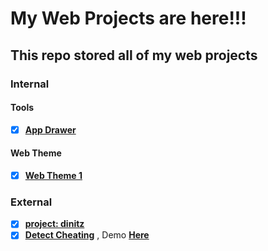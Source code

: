 # My Web Projects are here!!!

## This repo stored all of my web projects

### Internal
#### Tools
+ [x] [**App Drawer**](AppDrawer)
#### Web Theme
+ [x] [**Web Theme 1**](Web%20Theme%201)

### External
+ [x] [**project: dinitz**](https://github.com/yuran1811/project-dinitz)
+ [x] [**Detect Cheating**](https://github.com/yuran1811/detect-cheating-online-tests) , Demo [**Here**](https://yuran1811.github.io/detect-cheating-online-tests)
